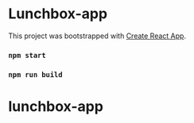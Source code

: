 # Lunchbox-app

This project was bootstrapped with [Create React App](https://github.com/facebook/create-react-app).

### `npm start`

### `npm run build`
# lunchbox-app

